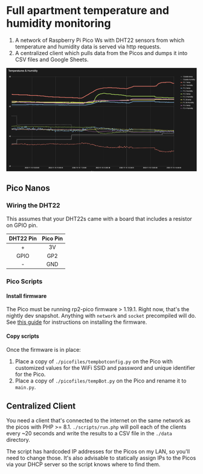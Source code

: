 # Full apartment temperature and humidity monitoring
1. A network of Raspberry Pi Pico Ws with DHT22 sensors from which temperature and humidity data is served via http requests.
2. A centralized client which pulls data from the Picos and dumps it into CSV files and Google Sheets.

![Example Chart](images/example-graph.png "Example Chart")

## Pico Nanos
### Wiring the DHT22
This assumes that your DHT22s came with a board that includes a resistor on GPIO pin.

| DHT22 Pin | Pico Pin |
|:---:|:---:|
| + | 3V |
| GPIO | GP2 |
| - | GND |

### Pico Scripts
#### Install firmware
The Pico must be running rp2-pico firmware > 1.19.1. Right now, that's the nightly dev snapshot. Anything with `network`
and `socket` precompiled will do. See [this guide](https://projects.raspberrypi.org/en/projects/getting-started-with-the-pico/3) for instructions on installing the firmware.

#### Copy scripts
Once the firmware is in place:
1. Place a copy of `./picofiles/tempbotconfig.py` on the Pico with customized values for the WiFi SSID and password and unique identifier for the Pico.
2. Place a copy of `./picofiles/tempBot.py` on the Pico and rename it to `main.py`.

## Centralized Client
You need a client that's connected to the internet on the same network as the picos with PHP >= 8.1. `./scripts/run.php`
will poll each of the clients every ~20 seconds and write the results to a CSV file in the `./data` directory.

The script has hardcoded IP addresses for the Picos on my LAN, so you'll need to change those. It's also advisable to
statically assign IPs to the Picos via your DHCP server so the script knows where to find them.
